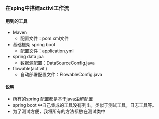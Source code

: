 ### 在sping中搭建activi工作流


#### 用到的工具
 - Maven
    - 配置文件：pom.xml文件
 - 基础框架 spring boot
    - 配置文件：application.yml
 - spring data jpa
    - 数据源配置：DataSourceConfig.java
 - flowable(activiti)
    - 自动部署配置文件：FlowableConfig.java
    
#### 说明

- 所有的spring 配置都是基于java注解配置
- spring boot 中自己集成的工具没有列出，类似于测试工具，日志工具等。
- 为了测试方便，我将所有的方法都放在测试类中

